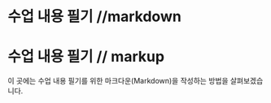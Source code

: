 # 수업 내용 필기 //markdown
<h1>수업 내용 필기 // markup </h1> 

이 곳에는 수업 내용 필기를 위한 마크다운(Markdown)을 작성하는 방법을 살펴보겠습니다.
